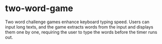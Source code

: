# two-word-game
Two word challenge games enhance keyboard typing speed. Users can input long texts, and the game extracts words from the input and displays them one by one, requiring the user to type the words before the timer runs out.
